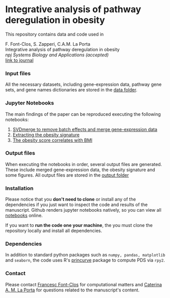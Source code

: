 # Integrative analysis of pathway deregulation in obesity
This repository contains data and code used in

F. Font-Clos, S. Zapperi, C.A.M. La Porta  
Integrative analysis of pathway deregulation in obesity  
*npj Systems Biology and Applications (accepted)*  
[link to journal](https://www.nature.com/articles/s41540-017-0018-z)

### Input files
All the necessary datasets, including gene-expression data, pathway gene sets, and gene names dictionaries are stored in the [data folder](https://github.com/ComplexityBiosystems/obesity-score/tree/master/data).

### Jupyter Notebooks
The main findings of the paper can be reproduced executing the following notebooks:

1. [SVDmerge to remove batch effects and merge gene-expression data](https://github.com/ComplexityBiosystems/obesity-score/blob/master/notebooks/1.SVDmerge_to_remove_batch_effects.ipynb)
2. [Extracting the obesity signature](https://github.com/ComplexityBiosystems/obesity-score/blob/master/notebooks/2.Extracting_the_obesity_signature.ipynb)
3. [The obesity score correlates with BMI](https://github.com/ComplexityBiosystems/obesity-score/blob/master/notebooks/3.The_obesity_score_correlates_with_BMI.ipynb)

### Output files
When executing the notebooks in order, several output files are generated. These include merged gene-expression data, the obesity signature and some figures. All output files are stored in the [output folder](https://github.com/ComplexityBiosystems/obesity-score/tree/master/output)

### Installation
Please notice that you **don't need to clone** or install any of the dependencies if you just want to inspect the code and results of the manuscript. Github renders jupyter notebooks natively, so you can view all [notebooks](https://github.com/ComplexityBiosystems/obesity-score/tree/master/notebooks) online.

If you want to **run the code one your machine**, the you must clone the repository locally and install all dependencies.

### Dependencies
In addition to standard python packages such as  `numpy, pandas, matplotlib` and `seaborn`, the code uses R's [princurve](https://cran.r-project.org/web/packages/princurve/index.html) package to compute PDS via `rpy2`.

### Contact
Please contact [Francesc Font-Clos](mailto:francesc.font@gmail.com) for computational matters and [Caterina A. M. La Porta](mailto:caterina.laporta@unimi.it) for questions related to the manuscript's content.




